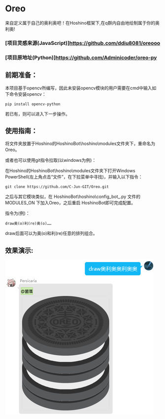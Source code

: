 # Oreo
来自定义属于自己的奥利奥吧！在Hoshino框架下,在q群内自由地绘制属于你的奥利奥!
### [项目灵感来源(JavaScript)]https://github.com/ddiu8081/oreooo
### [项目原地址(Python)]https://github.com/Adminicoder/oreo-py

## 前期准备：
本项目基于opencv所编写，因此未安装opencv模块的用户需要在cmd中输入如下命令安装opencv：
```
pip install opencv-python
```
若已有，则可以进入下一步操作。

## 使用指南：
将文件夹放置于Hoshino的HoshinoBot\hoshino\modules文件夹下，重命名为Oreo。

或者也可以使用git指令拉取(以windows为例)：

在Hoshino的HoshinoBot\hoshino\modules文件夹下打开Windows PowerShell(左上角点击“文件”，在下拉菜单中寻找)，并输入以下指令：
```
git clone https://github.com/C-Jun-GIT/Oreo.git
```

之后与其它模块类似，在 HoshinoBot\hoshino\config\_bot_.py 文件的 MODULES_ON 下加入Oreo，之后重启 HoshinoBot即可完成配置。

指令为(例)：
```
draw奥(o)利(re)奥(o)……
```
draw后面可以为奥(o)和利(re)任意的排列组合。

## 效果演示:
![效果演示](https://github.com/C-Jun-GIT/Oreo/blob/main/%E5%A5%A5%E5%88%A9%E5%A5%A5%E7%A4%BA%E4%BE%8B.png)